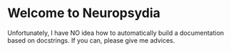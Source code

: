 # Welcome to Neuropsydia

Unfortunately, I have NO idea how to automatically build a documentation based on docstrings. If you can, please give me advices.
